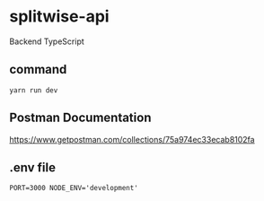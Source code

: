 # splitwise-api
Backend TypeScript

## command

`yarn run dev`

## Postman Documentation
https://www.getpostman.com/collections/75a974ec33ecab8102fa

## .env file

`PORT=3000
NODE_ENV='development'`
